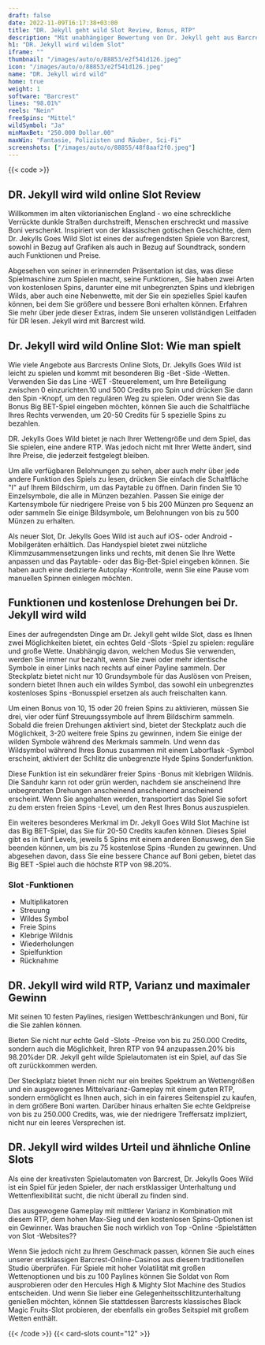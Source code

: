 ```yaml
---
draft: false
date: 2022-11-09T16:17:38+03:00
title: "DR. Jekyll geht wild Slot Review, Bonus, RTP"
description: "Mit unabhängiger Bewertung von Dr. Jekyll geht aus Barcrest wilde Slot. Sie können hier kostenlos oder echtes Geld spielen und hier einen Bonus bekommen!"
h1: "DR. Jekyll wird wildem Slot"
iframe: ""
thumbnail: "/images/auto/o/88853/e2f541d126.jpeg"
icon: "/images/auto/o/88853/e2f541d126.jpeg"
name: "DR. Jekyll wird wild"
home: true
weight: 1
software: "Barcrest"
lines: "98.01%"
reels: "Nein"
freeSpins: "Mittel"
wildSymbol: "Ja"
minMaxBet: "250.000 Dollar.00"
maxWin: "Fantasie, Polizisten und Räuber, Sci-Fi"
screenshots: ["/images/auto/o/88855/48f8aaf2f0.jpeg"]
---
```


{{< code >}}<h2>DR. Jekyll wird wild online Slot Review</h2><p>Willkommen im alten viktorianischen England - wo eine schreckliche Verrückte dunkle Straßen durchstreift, Menschen erschreckt und massive Boni verschenkt. Inspiriert von der klassischen gotischen Geschichte, dem Dr. Jekylls Goes Wild Slot ist eines der aufregendsten Spiele von Barcrest, sowohl in Bezug auf Grafiken als auch in Bezug auf Soundtrack, sondern auch Funktionen und Preise.</p><p>Abgesehen von seiner in erinnernden Präsentation ist das, was diese Spielmaschine zum Spielen macht, seine Funktionen,. Sie haben zwei Arten von kostenlosen Spins, darunter eine mit unbegrenzten Spins und klebrigen Wilds, aber auch eine Nebenwette, mit der Sie ein spezielles Spiel kaufen können, bei dem Sie größere und bessere Boni erhalten können. Erfahren Sie mehr über jede dieser Extras, indem Sie unseren vollständigen Leitfaden für DR lesen. Jekyll wird mit Barcrest wild.</p><h2>Dr. Jekyll wird wild Online Slot: Wie man spielt</h2><p>Wie viele Angebote aus Barcrests Online Slots, Dr. Jekylls Goes Wild ist leicht zu spielen und kommt mit besonderen Big -Bet -Side -Wetten. Verwenden Sie das Line -WET -Steuerelement, um Ihre Beteiligung zwischen 0 einzurichten.10 und 500 Credits pro Spin und drücken Sie dann den Spin -Knopf, um den regulären Weg zu spielen. Oder wenn Sie das Bonus Big BET-Spiel eingeben möchten, können Sie auch die Schaltfläche Ihres Rechts verwenden, um 20-50 Credits für 5 spezielle Spins zu bezahlen.</p><p>DR. Jekylls Goes Wild bietet je nach Ihrer Wettengröße und dem Spiel, das Sie spielen, eine andere RTP. Was jedoch nicht mit Ihrer Wette ändert, sind Ihre Preise, die jederzeit festgelegt bleiben.</p><p>Um alle verfügbaren Belohnungen zu sehen, aber auch mehr über jede andere Funktion des Spiels zu lesen, drücken Sie einfach die Schaltfläche "I" auf Ihrem Bildschirm, um das Paytable zu öffnen. Darin finden Sie 10 Einzelsymbole, die alle in Münzen bezahlen. Passen Sie einige der Kartensymbole für niedrigere Preise von 5 bis 200 Münzen pro Sequenz an oder sammeln Sie einige Bildsymbole, um Belohnungen von bis zu 500 Münzen zu erhalten.</p><p>Als neuer Slot, Dr. Jekylls Goes Wild ist auch auf iOS- oder Android -Mobilgeräten erhältlich. Das Handyspiel bietet zwei nützliche Klimmzusammensetzungen links und rechts, mit denen Sie Ihre Wette anpassen und das Paytable- oder das Big-Bet-Spiel eingeben können. Sie haben auch eine dedizierte Autoplay -Kontrolle, wenn Sie eine Pause vom manuellen Spinnen einlegen möchten.</p><h2>Funktionen und kostenlose Drehungen bei Dr. Jekyll wird wild</h2><p>Eines der aufregendsten Dinge am Dr. Jekyll geht wilde Slot, dass es Ihnen zwei Möglichkeiten bietet, ein echtes Geld -Slots -Spiel zu spielen: reguläre und große Wette. Unabhängig davon, welchen Modus Sie verwenden, werden Sie immer nur bezahlt, wenn Sie zwei oder mehr identische Symbole in einer Links nach rechts auf einer Payline sammeln. Der Steckplatz bietet nicht nur 10 Grundsymbole für das Auslösen von Preisen, sondern bietet Ihnen auch ein wildes Symbol, das sowohl ein unbegrenztes kostenloses Spins -Bonusspiel ersetzen als auch freischalten kann.</p><p>Um einen Bonus von 10, 15 oder 20 freien Spins zu aktivieren, müssen Sie drei, vier oder fünf Streuungssymbole auf Ihrem Bildschirm sammeln. Sobald die freien Drehungen aktiviert sind, bietet der Steckplatz auch die Möglichkeit, 3-20 weitere freie Spins zu gewinnen, indem Sie einige der wilden Symbole während des Merkmals sammeln. Und wenn das Wildsymbol während Ihres Bonus zusammen mit einem Laborflask -Symbol erscheint, aktiviert der Schlitz die unbegrenzte Hyde Spins Sonderfunktion.</p><p>Diese Funktion ist ein sekundärer freier Spins -Bonus mit klebrigen Wildnis. Die Sanduhr kann rot oder grün werden, nachdem sie anscheinend Ihre unbegrenzten Drehungen anscheinend anscheinend anscheinend erscheint. Wenn Sie angehalten werden, transportiert das Spiel Sie sofort zu dem ersten freien Spins -Level, um den Rest Ihres Bonus auszuspielen.</p><p>Ein weiteres besonderes Merkmal im Dr. Jekyll Goes Wild Slot Machine ist das Big BET-Spiel, das Sie für 20-50 Credits kaufen können. Dieses Spiel gibt es in fünf Levels, jeweils 5 Spins mit einem anderen Bonusweg, den Sie beenden können, um bis zu 75 kostenlose Spins -Runden zu gewinnen. Und abgesehen davon, dass Sie eine bessere Chance auf Boni geben, bietet das Big BET -Spiel auch die höchste RTP von 98.20%.</p><h3>
Slot -Funktionen</h3><ul>
<li></span>
Multiplikatoren</li>
<li></span>
Streuung</li>
<li></span>
Wildes Symbol</li>
<li></span>
Freie Spins</li>
<li></span>
Klebrige Wildnis</li>
<li></span>
Wiederholungen</li>
<li></span>
Spielfunktion</li>
<li></span>
Rücknahme</li></ul><h2>DR. Jekyll wird wild RTP, Varianz und maximaler Gewinn</h2><p>Mit seinen 10 festen Paylines, riesigen Wettbeschränkungen und Boni, für die Sie zahlen können.</p><p>Bieten Sie nicht nur echte Geld -Slots -Preise von bis zu 250.000 Credits, sondern auch die Möglichkeit, Ihren RTP von 94 anzupassen.20% bis 98.20%der DR. Jekyll geht wilde Spielautomaten ist ein Spiel, auf das Sie oft zurückkommen werden.</p><p>Der Steckplatz bietet Ihnen nicht nur ein breites Spektrum an Wettengrößen und ein ausgewogenes Mittelvarianz-Gameplay mit einem guten RTP, sondern ermöglicht es Ihnen auch, sich in ein faireres Seitenspiel zu kaufen, in dem größere Boni warten. Darüber hinaus erhalten Sie echte Geldpreise von bis zu 250.000 Credits, was, wie der niedrigere Treffersatz impliziert, nicht nur ein leeres Versprechen ist.</p><h2>DR. Jekyll wird wildes Urteil und ähnliche Online Slots</h2><p>Als eine der kreativsten Spielautomaten von Barcrest, Dr. Jekylls Goes Wild ist ein Spiel für jeden Spieler, der nach erstklassiger Unterhaltung und Wettenflexibilität sucht, die nicht überall zu finden sind.</p><p>Das ausgewogene Gameplay mit mittlerer Varianz in Kombination mit diesem RTP, dem hohen Max-Sieg und den kostenlosen Spins-Optionen ist ein Gewinner. Was brauchen Sie noch wirklich von Top -Online -Spielstätten von Slot -Websites??</p><p>Wenn Sie jedoch nicht zu Ihrem Geschmack passen, können Sie auch eines unserer erstklassigen Barcrest-Online-Casinos aus diesem traditionellen Studio überprüfen. Für Spiele mit hoher Volatilität mit großen Wettenoptionen und bis zu 100 Paylines können Sie Soldat von Rom ausprobieren oder den Hercules High & Mighty Slot Machine des Studios entscheiden. Und wenn Sie lieber eine Gelegenheitsschlitzunterhaltung genießen möchten, können Sie stattdessen Barcrests klassisches Black Magic Fruits-Slot probieren, der ebenfalls ein großes Seitspiel mit großem Wetten enthält.</p>{{< /code >}}
 {{< card-slots count="12" >}}